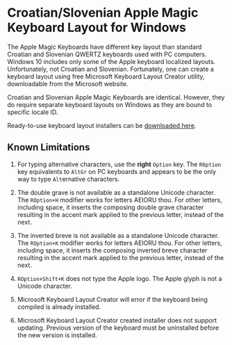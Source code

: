 # Croatian/Slovenian Apple Magic Keyboard Layout for Windows

The Apple Magic Keyboards have different key layout than standard Croatian and Slovenian QWERTZ keyboards used with PC computers. Windows 10 includes only some of the Apple keyboard localized layouts. Unfortunately, not Croatian and Slovenian. Fortunately, one can create a keyboard layout using free Microsoft Keyboard Layout Creator utility, downloadable from the Microsoft website.

Croatian and Slovenian Apple Magic Keyboards are identical. However, they do require separate keyboard layouts on Windows as they are bound to specific locale ID.

Ready-to-use keyboard layout installers can be [downloaded here](https://github.com/rozmansi/apple-keyboard-on-windows/releases).


## Known Limitations

1. For typing alternative characters, use the **right** `Option` key. The `ROption` key equivalents to `AltGr` on PC keyboards and appears to be the only way to type `Alt`ernative characters.

2. The double grave is not available as a standalone Unicode character. The `ROption+H` modifier works for letters AEIORU thou. For other letters, including space, it inserts the composing double grave character resulting in the accent mark applied to the previous letter, instead of the next.

3. The inverted breve is not available as a standalone Unicode character. The `ROption+K` modifier works for letters AEIORU thou. For other letters, including space, it inserts the composing inverted breve character resulting in the accent mark applied to the previous letter, instead of the next.

4. `ROption+Shift+K` does not type the Apple logo. The Apple glyph is not a Unicode character.

5. Microsoft Keyboard Layout Creator will error if the keyboard being compiled is already installed.

6. Microsoft Keyboard Layout Creator created installer does not support updating. Previous version of the keyboard must be uninstalled before the new version is installed.
